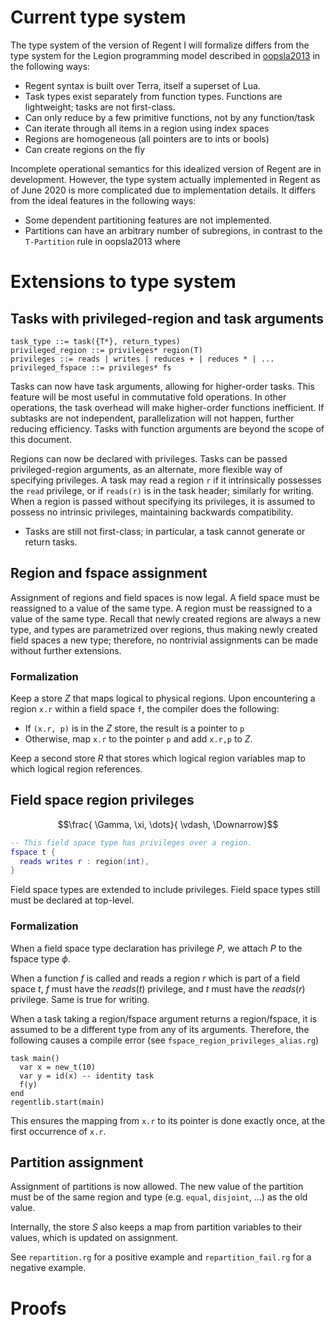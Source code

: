 # Current type system

The type system of the version of Regent I will formalize differs from the type system for the Legion programming model described in [oopsla2013] in the following ways:

- Regent syntax is built over Terra, itself a superset of Lua. 
- Task types exist separately from function types. Functions are lightweight; tasks are not first-class.
- Can only reduce by a few primitive functions, not by any function/task
- Can iterate through all items in a region using index spaces
- Regions are homogeneous (all pointers are to ints or bools)
- Can create regions on the fly

Incomplete operational semantics for this idealized version of Regent are in development. However, the type system actually implemented in Regent as of June 2020 is more complicated due to implementation details. It differs from the ideal features in the following ways:

- Some dependent partitioning features are not implemented.
- Partitions can have an arbitrary number of subregions, in contrast to the `T-Partition` rule in oopsla2013 where 

# Extensions to type system

## Tasks with privileged-region and task arguments

```
task_type ::= task({T*}, return_types)
privileged_region ::= privileges* region(T)
privileges ::= reads | writes | reduces + | reduces * | ...
privileged_fspace ::= privileges* fs
```

$$%TODO: write formal semantics$$

Tasks can now have task arguments, allowing for higher-order tasks. This feature will be most useful in commutative fold operations. In other operations, the task overhead will make higher-order functions inefficient. If subtasks are not independent, parallelization will not happen, further reducing efficiency. Tasks with function arguments are beyond the scope of this document.

Regions can now be declared with privileges. Tasks can be passed privileged-region arguments, as an alternate, more flexible way of specifying privileges. A task may read a region `r` if it intrinsically possesses the `read` privilege, or if `reads(r)` is in the task header; similarly for writing. When a region is passed without specifying its privileges, it is assumed to possess no intrinsic privileges, maintaining backwards compatibility.

- Tasks are still not first-class; in particular, a task cannot generate or return tasks.

## Region and fspace assignment

Assignment of regions and field spaces is now legal. A field space must be reassigned to a value of the same type. A region must be reassigned to a value of the same type. Recall that newly created regions are always a new type, and types are parametrized over regions, thus making newly created field spaces a new type; therefore, no nontrivial assignments can be made without further extensions.

### Formalization

$$%TODO: write formal semantics$$

Keep a store $Z$ that maps logical to physical regions. Upon encountering a region `x.r` within a field space `f`, the compiler does the following:
- If `(x.r, p)` is in the $Z$ store, the result is a pointer to `p`
- Otherwise, map `x.r` to the pointer `p` and add `x.r,p`  to $Z$.

Keep a second store $R$ that stores which logical region variables map to which logical region references.

## Field space region privileges

$$\frac{
\Gamma, \xi, \dots}{
\vdash, \Downarrow}$$

```lua
-- This field space type has privileges over a region.
fspace t {
  reads writes r : region(int),
}
```

Field space types are extended to include privileges. Field space types still must be declared at top-level.

### Formalization

$$%TODO: write formal semantics$$

When a field space type declaration has privilege $P$, we attach $P$ to the fspace type $\phi$.

When a function $f$ is called and reads a region $r$ which is part of a field space $t$, $f$ must have the $reads(t)$ privilege, and $t$ must have the $reads(r)$ privilege. Same is true for writing.

When a task taking a region/fspace argument returns a region/fspace, it is assumed to be a different type from any of its arguments. Therefore, the following causes a compile error (see `fspace_region_privileges_alias.rg`)

```
task main()
  var x = new_t(10)
  var y = id(x) -- identity task
  f(y)
end
regentlib.start(main)
```

This ensures the mapping from `x.r` to its pointer is done exactly once, at the first occurrence of `x.r`.

## Partition assignment

Assignment of partitions is now allowed. The new value of the partition must be of the same region and type (e.g. `equal`, `disjoint`, ...) as the old value.

Internally, the store $S$ also keeps a map from partition variables to their values, which is updated on assignment.

See `repartition.rg` for a positive example and `repartition_fail.rg` for a negative example.

	
# Proofs

[oopsla2013]: https://legion.stanford.edu/pdfs/oopsla2013.pdf
[flua]: https://scholarworks.sjsu.edu/cgi/viewcontent.cgi?article=1386&context=etd_projects